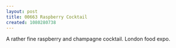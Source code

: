 ```yaml
---
layout: post
title: 00663 Raspberry Cocktail
created: 1080280738
---
```

A rather fine raspberry and champagne cocktail.  London food expo.

